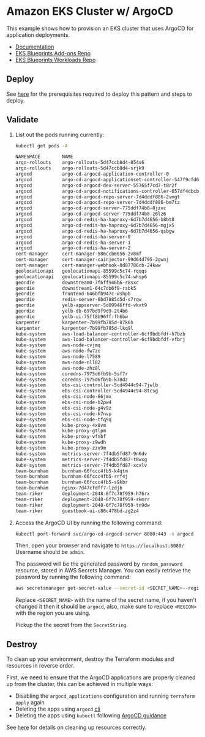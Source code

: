 # Amazon EKS Cluster w/ ArgoCD

This example shows how to provision an EKS cluster that uses ArgoCD for application deployments.

- [Documentation](https://argo-cd.readthedocs.io/en/stable/)
- [EKS Blueprints Add-ons Repo](https://github.com/aws-samples/eks-blueprints-add-ons)
- [EKS Blueprints Workloads Repo](https://github.com/aws-samples/eks-blueprints-workloads)

## Deploy

See [here](https://aws-ia.github.io/terraform-aws-eks-blueprints/main/getting-started/#prerequisites) for the prerequisites required to deploy this pattern and steps to deploy.

## Validate

1. List out the pods running currently:

    ```sh
    kubectl get pods -A

    NAMESPACE        NAME                                                        READY   STATUS    RESTARTS          AGE
    argo-rollouts    argo-rollouts-5d47ccb8d4-854s6                              1/1     Running   0                 23h
    argo-rollouts    argo-rollouts-5d47ccb8d4-srjk9                              1/1     Running   0                 23h
    argocd           argo-cd-argocd-application-controller-0                     1/1     Running   0                 24h
    argocd           argo-cd-argocd-applicationset-controller-547f9cfd68-kp89p   1/1     Running   0                 24h
    argocd           argo-cd-argocd-dex-server-55765f7cd7-t8r2f                  1/1     Running   0                 24h
    argocd           argo-cd-argocd-notifications-controller-657df4dbcb-p596r    1/1     Running   0                 24h
    argocd           argo-cd-argocd-repo-server-7d4dddf886-2vmgt                 1/1     Running   0                 24h
    argocd           argo-cd-argocd-repo-server-7d4dddf886-bm7tz                 1/1     Running   0                 24h
    argocd           argo-cd-argocd-server-775ddf74b8-8jzvc                      1/1     Running   0                 24h
    argocd           argo-cd-argocd-server-775ddf74b8-z6lz6                      1/1     Running   0                 24h
    argocd           argo-cd-redis-ha-haproxy-6d7b7d4656-b8bt8                   1/1     Running   0                 24h
    argocd           argo-cd-redis-ha-haproxy-6d7b7d4656-mgjx5                   1/1     Running   0                 24h
    argocd           argo-cd-redis-ha-haproxy-6d7b7d4656-qsbgw                   1/1     Running   0                 24h
    argocd           argo-cd-redis-ha-server-0                                   4/4     Running   0                 24h
    argocd           argo-cd-redis-ha-server-1                                   4/4     Running   0                 24h
    argocd           argo-cd-redis-ha-server-2                                   4/4     Running   0                 24h
    cert-manager     cert-manager-586ccb6656-2v8mf                               1/1     Running   0                 23h
    cert-manager     cert-manager-cainjector-99d64d795-2gwnj                     1/1     Running   0                 23h
    cert-manager     cert-manager-webhook-8d87786cb-24kww                        1/1     Running   0                 23h
    geolocationapi   geolocationapi-85599c5c74-rqqqs                             2/2     Running   0                 25m
    geolocationapi   geolocationapi-85599c5c74-whsp6                             2/2     Running   0                 25m
    geordie          downstream0-7f6ff946b6-r8sxc                                1/1     Running   0                 25m
    geordie          downstream1-64c7db6f9-rsbk5                                 1/1     Running   0                 25m
    geordie          frontend-646bfb947c-wshpb                                   1/1     Running   0                 25m
    geordie          redis-server-6bd7885d5d-s7rqw                               1/1     Running   0                 25m
    geordie          yelb-appserver-5d89946ffd-vkxt9                             1/1     Running   0                 25m
    geordie          yelb-db-697bd9f9d9-2t4b6                                    1/1     Running   0                 25m
    geordie          yelb-ui-75ff8b96ff-fh6bw                                    1/1     Running   0                 25m
    karpenter        karpenter-7b99fb785d-87k6h                                  1/1     Running   0                 106m
    karpenter        karpenter-7b99fb785d-lkq9l                                  1/1     Running   0                 106m
    kube-system      aws-load-balancer-controller-6cf9bdbfdf-h7bzb               1/1     Running   0                 20m
    kube-system      aws-load-balancer-controller-6cf9bdbfdf-vfbrj               1/1     Running   0                 20m
    kube-system      aws-node-cvjmq                                              1/1     Running   0                 24h
    kube-system      aws-node-fw7zc                                              1/1     Running   0                 24h
    kube-system      aws-node-l7589                                              1/1     Running   0                 24h
    kube-system      aws-node-nll82                                              1/1     Running   0                 24h
    kube-system      aws-node-zhz8l                                              1/1     Running   0                 24h
    kube-system      coredns-7975d6fb9b-5sf7r                                    1/1     Running   0                 24h
    kube-system      coredns-7975d6fb9b-k78dz                                    1/1     Running   0                 24h
    kube-system      ebs-csi-controller-5cd4944c94-7jwlb                         6/6     Running   0                 24h
    kube-system      ebs-csi-controller-5cd4944c94-8tcsg                         6/6     Running   0                 24h
    kube-system      ebs-csi-node-66jmx                                          3/3     Running   0                 24h
    kube-system      ebs-csi-node-b2pw4                                          3/3     Running   0                 24h
    kube-system      ebs-csi-node-g4v9z                                          3/3     Running   0                 24h
    kube-system      ebs-csi-node-k7nvp                                          3/3     Running   0                 24h
    kube-system      ebs-csi-node-tfq9q                                          3/3     Running   0                 24h
    kube-system      kube-proxy-4x8vm                                            1/1     Running   0                 24h
    kube-system      kube-proxy-gtlpm                                            1/1     Running   0                 24h
    kube-system      kube-proxy-vfnbf                                            1/1     Running   0                 24h
    kube-system      kube-proxy-z9wdh                                            1/1     Running   0                 24h
    kube-system      kube-proxy-zzx9m                                            1/1     Running   0                 24h
    kube-system      metrics-server-7f4db5fd87-9n6dv                             1/1     Running   0                 23h
    kube-system      metrics-server-7f4db5fd87-t8wxg                             1/1     Running   0                 23h
    kube-system      metrics-server-7f4db5fd87-xcxlv                             1/1     Running   0                 23h
    team-burnham     burnham-66fccc4fb5-k4qtm                                    1/1     Running   0                 25m
    team-burnham     burnham-66fccc4fb5-rrf4j                                    1/1     Running   0                 25m
    team-burnham     burnham-66fccc4fb5-s9kbr                                    1/1     Running   0                 25m
    team-burnham     nginx-7d47cfdff7-lzdjb                                      1/1     Running   0                 25m
    team-riker       deployment-2048-6f7c78f959-h76rx                            1/1     Running   0                 25m
    team-riker       deployment-2048-6f7c78f959-skmrr                            1/1     Running   0                 25m
    team-riker       deployment-2048-6f7c78f959-tn9dw                            1/1     Running   0                 25m
    team-riker       guestbook-ui-c86c478bd-zg2z4                                1/1     Running   0                 25m
    ```

2. Access the ArgoCD UI by running the following command:

    ```sh
    kubectl port-forward svc/argo-cd-argocd-server 8080:443 -n argocd
    ```

    Then, open your browser and navigate to `https://localhost:8080/`
    Username should be `admin`.

    The password will be the generated password by `random_password` resource, stored in AWS Secrets Manager.
    You can easily retrieve the password by running the following command:

    ```sh
    aws secretsmanager get-secret-value --secret-id <SECRET_NAME>--region <REGION>
    ```

    Replace `<SECRET_NAME>` with the name of the secret name, if you haven't changed it then it should be `argocd`, also, make sure to replace `<REGION>` with the region you are using.

    Pickup the the secret from the `SecretString`.

## Destroy

To clean up your environment, destroy the Terraform modules and resources in reverse order.

First, we need to ensure that the ArgoCD applications are properly cleaned up from the cluster, this can be achieved in multiple ways:

- Disabling the `argocd_applications` configuration and running `terraform apply` again
- Deleting the apps using `argocd` [cli](https://argo-cd.readthedocs.io/en/stable/user-guide/app_deletion/#deletion-using-argocd)
- Deleting the apps using `kubectl` following [ArgoCD guidance](https://argo-cd.readthedocs.io/en/stable/user-guide/app_deletion/#deletion-using-kubectl)

See [here](https://aws-ia.github.io/terraform-aws-eks-blueprints/main/getting-started/#destroy) for details
on cleaning up resources correctly.
